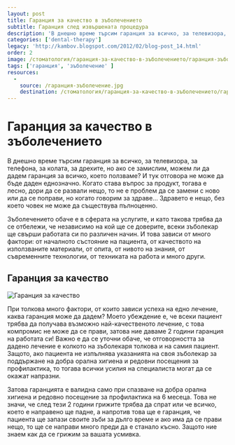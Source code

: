```yaml
---
layout: post
title: Гаранция за качество в зъболечението
subtitle: Гаранция след извършената процедура
description: 'В днешно време търсим гаранция за всичко, за телевизора, за телефона, за колата, за дрехите, но ако се замислим, можем ли да дадем гаранция за всичко, което ползваме?'
categories: ['dental-therapy']
legacy: 'http://kambov.blogspot.com/2012/02/blog-post_14.html'
order: 2
image: /стоматология/гаранция-за-качество-в-зъболечението/гаранция-зъболечение.jpg
tags: ['гаранция', 'зъболечение' ]
resources:
  -
    source: /гаранция-зъболечение.jpg
    destination: /стоматология/гаранция-за-качество-в-зъболечението/гаранция-зъболечение.jpg
---
```

# Гаранция за качество в зъболечението

В днешно време търсим гаранция за всичко, за телевизора, за телефона, за колата, за дрехите, но ако се замислим, можем ли да дадем гаранция за всичко, което ползваме? И тук отговора не може да бъде даден еднозначно. Когато става въпрос за продукт, тогава е лесно, дори да се развали нещо, то не е проблем да се замени с ново или да се поправи, но когато говорим за здраве... Здравето е нещо, без което човек не може да съществува пълноценно.

Зъболечението обаче е в сферата на услугите, и като такова трябва да се отбележи, че независимо на кой ще се доверите, всеки зъболекар ще свърши работата си по различен начин. И това зависи от много фактори: от началното състояние на пациента, от качеството на използваните материали, от опита, от нивото на знания, от съвременните технологии, от техниката на работа и много други.

## Гаранция за качество
![Гаранция за качество](гаранция-за-качество-в-зъболечението/гаранция-зъболечение.jpg)

При толкова много фактори, от които зависи успеха на едно лечение, каква гаранция може да дадем? Моето убеждение е, че всеки пациент трябва да получава възможно най-качественото лечение, с това компромис не може да се прави, затова ние даваме 2 години гаранция на работата си! Важно е да се уточни обаче, че отговорността за дадено лечение е колкото на зъболекаря толкова и на самия пациент. Защото, ако пациента не изпълнява указанията на своя зъболекар за поддържане на добра орална хигиена и редовни посещения за профилактика, то тогава всички усилия на специалиста могат да се окажат напразни.

Затова гаранцията е валидна само при спазване на добра орална хигиена и редовно посещение за профилактика на 6 месеца. Това не значи, че след тези 2 години грижите трябва да спрат или че всичко, което е направено ще падне, а напротив това ще е гаранция, че пациента ще запази своите зъби за дълго време и ако има да се прави нещо, то ще се направи много преди да е станало късно. Защото ние знаем как да се грижим за вашата усмивка.